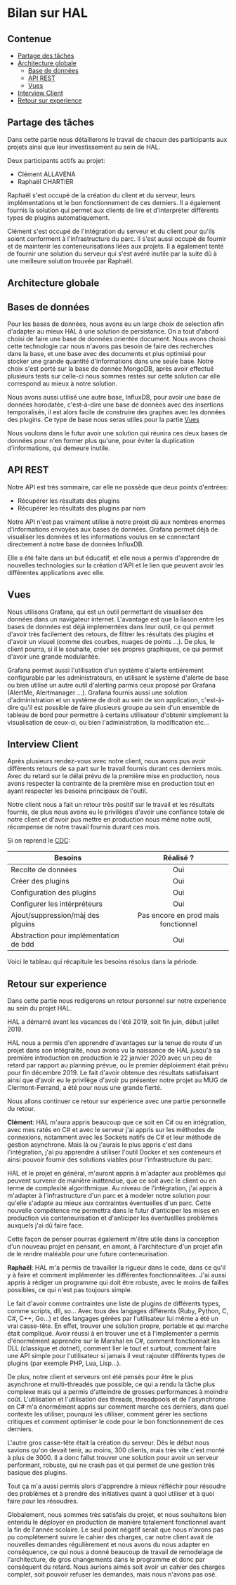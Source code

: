 # Bilan sur HAL




Contenue
--------

- [Partage des tâches](#partage-des-tâches)
- [Architecture globale](#architecture-globale)
    - [Base de données](#base-de-données)
    - [API REST](#api-rest)
    - [Vues](#vues)
- [Interview Client](#interview-client)
- [Retour sur experience](#retour-sur-experience)



Partage des tâches
-------------------

Dans cette partie nous détaillerons le travail de chacun des participants aux projets ainsi que leur investissement au sein de HAL.

Deux participants actifs au projet:
- Clément ALLAVENA
- Raphaël CHARTIER

Raphaël s'est occupé de la création du client et du serveur, leurs implémentations et le bon fonctionnement de ces derniers. Il a également fournis la solution qui permet aux clients de lire et d'interpréter différents types de plugins automatiquement.

Clément s'est occupé de l'intégration du serveur et du client pour qu'ils soient conforment à l'infrastructure du parc. Il s'est aussi occupé de fournir et de maintenir les conteneurisations liées aux projets. Il a également tenté de fournir une solution du serveur qui s'est avéré inutile par la suite dû à une meilleure solution trouvée par Raphaël.


Architecture globale
--------------------


## Bases de données


Pour les bases de données, nous avons eu un large choix de selection afin d'adapter au mieux HAL à une solution de persistance.
On a tout d'abord choisi de faire une base de données orientée document. Nous avons choisi cette technologie car nous n'avons pas besoin de faire des recherches dans la base, et une base avec des documents et plus optimisé pour stocker une grande quantité d'informations dans une seule base. Notre choix s'est porté sur la base de donnée MongoDB, après avoir effectué plusieurs tests sur celle-ci nous sommes restés sur cette solution car elle correspond au mieux à notre solution.

Nous avons aussi utilisé une autre base, InfluxDB, pour avoir une base de données horodatée, c'est-à-dire une base de données avec des insertions temporalisés, il est alors facile de construire des graphes avec les données des plugins. Ce type de base nous seras utiles pour la partie [Vues](#vues)

Nous voulons dans le futur avoir une solution qui réunira ces deux bases de données pour n'en former plus qu'une, pour éviter la duplication d'informations, qui demeure inutile.


## API REST

Notre API est très sommaire, car elle ne possède que deux points d'entrées:
+ Récupérer les résultats des plugins
+ Récupérer les résultats des plugins par nom

Notre API n'est pas vraiment utilise à notre projet dû aux nombres enormes d'informations envoyées aux bases de données.
Grafana permet déjà de visualiser les données et les informations voulus en se connectant directement à notre base de données InfluxDB.

Elle a été faite dans un but éducatif, et elle nous a permis d'apprendre de nouvelles technologies sur la création d'API et le lien que peuvent avoir les différentes applications avec elle. 



## Vues


Nous utilisons Grafana, qui est un outil permettant de visualiser des données dans un navigateur internet. L'avantage est que la liason entre les bases de données est déjà implementées dans leur outil, ce qui permet d'avoir très facilement des retours, de filtrer les résultats des plugins et d'avoir un visuel (comme des courbes, nuages de points ...). De plus, le client pourra, si il le souhaite, créer ses propres graphiques, ce qui permet d'avoir une grande modularitée.

Grafana permet aussi l'utilisation d'un système d'alerte entiérement configurable par les administrateurs, en utilisant le système d'alerte de base ou bien utilisé un autre outil d'alerting parmis ceux proposé par Grafana (AlertMe, Alertmanager ...). Grafana fournis aussi une solution d'administration et un système de droit au sein de son application, c'est-à-dire qu'il est possible de faire plusieurs groupe au sein d'un ensemble de tableau de bord pour permettre à certains utilisateur d'obtenir simplement la visualisation de ceux-ci, ou bien l'administration, la modification etc...


Interview Client
-----------------

Après plusieurs rendez-vous avec notre client, nous avons pus avoir différents retours de sa part sur le travail fournis durant ces derniers mois.
Avec du retard sur le délai prévu de la première mise en production, nous avons respecter la contrainte de la première mise en production tout en ayant respecter les besoins principaux de l'outil.

Notre client nous a fait un retour très positif sur le travail et les résultats fournis, de plus nous avons eu le privilèges d'avoir une confiance totale de notre client et d'avoir pus mettre en production nous même notre outil, récompense de notre travail fournis durant ces mois.

Si on reprend le [CDC](../cahierdescharges.pdf):

| Besoins            | Réalisé ?     |
| ------------------ |:-------------:|
| Recolte de données | Oui           |
| Créer des plugins  | Oui           |
| Configuration des plugins | Oui    |
| Configurer les intérpréteurs | Oui |
| Ajout/suppression/màj des plguins| Pas encore en prod mais fonctionnel |
| Abstraction pour implémentation de bdd | Oui |

Voici le tableau qui récapitule les besoins résolus dans la période. 

Retour sur experience
----------------------

Dans cette partie nous redigerons un retour personnel sur notre experience au sein du projet HAL.

HAL a démarré avant les vacances de l'été 2019, soit fin juin, début juillet 2019.

HAL nous a permis d'en apprendre d'avantages sur la tenue de route d'un projet dans son intégralité, nous avons vu la naissance de HAL jusqu'à sa première introduction en production le 22 janvier 2020 avec un peu de retard par rapport au planning prévue, ou le premier déploiement était prévu pour fin décembre 2019.
Le fait d'avoir obtenue des résultats satisfaisant ainsi que d'avoir eu le privilège d'avoir pu présenter notre projet au MUG de Clermont-Ferrand, a été pour nous une grande fierté.

Nous allons continuer ce retour sur expérience avec une partie personnelle du retour.

__Clément__:
HAL m'aura appris beaucoup que ce soit en C# ou en intégration, avec mes ratés en C# et avec le serveur j'ai appris sur les méthodes de connexions, notamment avec les Sockets natifs de C# et leur méthode de gestion asynchrone. Mais là ou j'aurais le plus appris c'est dans l'intégration, j'ai pu apprendre à utiliser l'outil Docker et ses conteneurs et ainsi pouvoir fournir des solutions viables pour l'infrastructure du parc.

HAL et le projet en général, m'auront appris à m'adapter aux problèmes qui peuvent survenir de manière inattendue, que ce soit avec le client ou en terme de complexité algorithmique. Au niveau de l'intégration, j'ai appris à m'adapter à l'infrastructure d'un parc et à modeler notre solution pour qu'elle s'adapte au mieux aux contraintes éventuelles d'un parc. Cette nouvelle compétence me permettra dans le futur d'anticiper les mises en production via conteneurisation et d'anticiper les éventuellles problèmes auxquels j'ai dû faire face.

Cette façon de penser pourras également m'être utile dans la conception d'un nouveau projet en pensant, en amont, à l'architecture d'un projet afin de le rendre maléable pour une future conteneurisation.

__Raphaël__:
HAL m'a permis de travailler la rigueur dans le code, dans ce qu'il y à faire et comment implémenter les différentes fonctionnalitées. J'ai aussi appris à rédiger un programme qui doit être robuste, avec le moins de failles possibles, ce qui n'est pas toujours simple.

Le fait d'avoir comme contraintes une liste de plugins de différents types, comme scripts, dll, so... Avec tous des langages différents (Ruby, Python, C, C#, C++, Go...) et des langages gérées par l'utilisateur lui même a été un vrai casse-tête. En effet, trouver une solution propre, portable et qui marche était compliqué. Avoir réussi à en trouver une et à l'implementer a permis d'énormément apprendre sur le Marshal en C#, comment fonctionnait les DLL (classique et dotnet), comment lier le tout et surtout, comment faire une API simple pour l'utilisateur si jamais il veut rajouter différents types de plugins (par exemple PHP, Lua, Lisp...).

De plus, notre client et serveurs ont été pensés pour être le plus asynchrone et multi-threadés que possible, ce qui a rendu la tâche plus complexe mais qui a permis d'atteindre de grosses performances à moindre coût. L'utilisation et l'utilisation des threads, threadpools et de l'asynchrone en C\# m'a énormément appris sur comment marche ces derniers, dans quel contexte les utiliser, pourquoi les utiliser, comment gérer les sections critiques et comment optimiser le code pour le bon fonctionnement de ces derniers.

L'autre gros casse-tête était la création du serveur. Dès le début nous savions qu'on devait tenir, au moins, 300 clients, mais très vite c'est monté à plus de 3000. Il a donc fallut trouver une solution pour avoir un serveur performant, robuste, qui ne crash pas et qui permet de une gestion très basique des plugins.

Tout ça m'a aussi permis alors d'apprendre à mieux réfléchir pour résoudre des problèmes et à prendre des initiatives quant à quoi utiliser et à quoi faire pour les résoudres. 


Globalement, nous sommes très satisfais du projet, et nous souhaitons bien entendu le déployer en production de manière totalement fonctionnel avant la fin de l'année scolaire.
Le seul point négatif serait que nous n'avons pas pu complétement suivre le cahier des charges, car notre client avait de nouvelles demandes régulièrement et nous avons du nous adapter en conséquence, ce qui nous a donné beaucoup de travail de remodelage de l'architecture, de gros changements dans le programme et donc par conséquent du retard. Nous aurions aimés soit avoir un cahier des charges complet, soit pouvoir refuser les demandes, mais nous n'avons pas osé.
